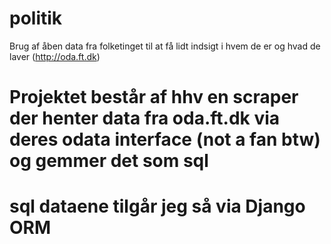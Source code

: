 # politik
Brug af åben data fra folketinget til at få lidt indsigt i hvem de er og hvad de laver (http://oda.ft.dk)

# Projektet består af hhv en scraper der henter data fra oda.ft.dk via deres odata interface (not a fan btw) og gemmer det som sql
# sql dataene tilgår jeg så via Django ORM
